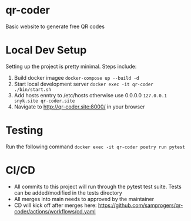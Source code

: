 # qr-coder
Basic website to generate free QR codes

# Local Dev Setup
Setting up the project is pretty minimal. Steps include:

1. Build docker imagee `docker-compose up --build -d`
2. Start local development server `docker exec -it qr-coder ./bin/start.sh`
3. Add hosts enntry to /etc/hosts otherwise use 0.0.0.0
`127.0.0.1 snyk.site qr-coder.site`
4. Navigate to http://qr-coder.site:8000/ in your browser

# Testing
Run the following command `docker exec -it qr-coder poetry run pytest`

# CI/CD
- All commits to this project will run through the pytest test suite. Tests can be added/modified in the tests directory
- All merges into main needs to approved by the maintainer
- CD will kick off after merges here: https://github.com/samprogers/qr-coder/actions/workflows/cd.yaml
